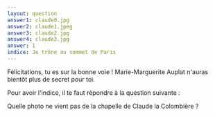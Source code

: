 ```yaml
---
layout: question
answer1: claude0.jpg
answer2: claude1.jpeg
answer3: claude2.jpg
answer4: claude3.jpg
answer: 1
indice: Je trône au sommet de Paris
---
```

Félicitations, tu es sur la bonne voie ! Marie-Marguerite Auplat n'auras bientôt plus de secret pour toi.

Pour avoir l'indice, il te faut répondre à la question suivante :

Quelle photo ne vient pas de la chapelle de Claude la Colombière ?
